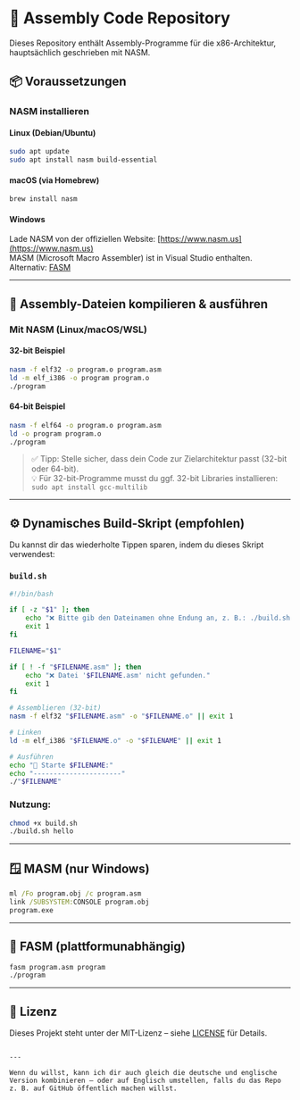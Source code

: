 
# 🧠 Assembly Code Repository

Dieses Repository enthält Assembly-Programme für die x86-Architektur, hauptsächlich geschrieben mit NASM.

## 📦 Voraussetzungen

### NASM installieren

#### Linux (Debian/Ubuntu)

```bash
sudo apt update
sudo apt install nasm build-essential
```

#### macOS (via Homebrew)

```bash
brew install nasm
```

#### Windows

Lade NASM von der offiziellen Website: [https://www.nasm.us](https://www.nasm.us)  
MASM (Microsoft Macro Assembler) ist in Visual Studio enthalten. Alternativ: [FASM](https://flatassembler.net/)

---

## 🚀 Assembly-Dateien kompilieren & ausführen

### Mit NASM (Linux/macOS/WSL)

#### 32-bit Beispiel

```bash
nasm -f elf32 -o program.o program.asm
ld -m elf_i386 -o program program.o
./program
```

#### 64-bit Beispiel

```bash
nasm -f elf64 -o program.o program.asm
ld -o program program.o
./program
```

> ✅ Tipp: Stelle sicher, dass dein Code zur Zielarchitektur passt (32-bit oder 64-bit).  
> 💡 Für 32-bit-Programme musst du ggf. 32-bit Libraries installieren:  
> `sudo apt install gcc-multilib`

---

## ⚙️ Dynamisches Build-Skript (empfohlen)

Du kannst dir das wiederholte Tippen sparen, indem du dieses Skript verwendest:

### `build.sh`

```bash
#!/bin/bash

if [ -z "$1" ]; then
    echo "❌ Bitte gib den Dateinamen ohne Endung an, z. B.: ./build.sh hello"
    exit 1
fi

FILENAME="$1"

if [ ! -f "$FILENAME.asm" ]; then
    echo "❌ Datei '$FILENAME.asm' nicht gefunden."
    exit 1
fi

# Assemblieren (32-bit)
nasm -f elf32 "$FILENAME.asm" -o "$FILENAME.o" || exit 1

# Linken
ld -m elf_i386 "$FILENAME.o" -o "$FILENAME" || exit 1

# Ausführen
echo "🚀 Starte $FILENAME:"
echo "----------------------"
./"$FILENAME"
```

### Nutzung:

```bash
chmod +x build.sh
./build.sh hello
```

---

## 🪟 MASM (nur Windows)

```cmd
ml /Fo program.obj /c program.asm
link /SUBSYSTEM:CONSOLE program.obj
program.exe
```

---

## 🐉 FASM (plattformunabhängig)

```bash
fasm program.asm program
./program
```

---

## 📄 Lizenz

Dieses Projekt steht unter der MIT-Lizenz – siehe [LICENSE](LICENSE) für Details.
```

---

Wenn du willst, kann ich dir auch gleich die deutsche und englische Version kombinieren – oder auf Englisch umstellen, falls du das Repo z. B. auf GitHub öffentlich machen willst.